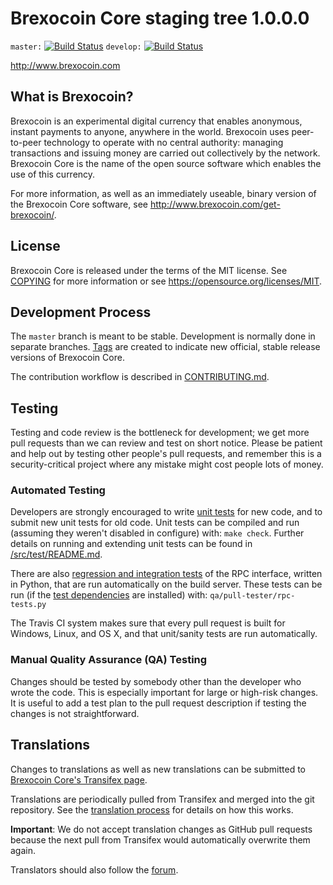 Brexocoin Core staging tree 1.0.0.0
===============================

`master:` [![Build Status](https://travis-ci.org/brexocoin/brexocoin.svg?branch=master)](https://travis-ci.org/brexocoin/brexocoin) `develop:` [![Build Status](https://travis-ci.org/brexocoin/brexocoin.svg?branch=develop)](https://travis-ci.org/brexocoin/brexocoin/branches)

http://www.brexocoin.com


What is Brexocoin?
----------------

Brexocoin is an experimental digital currency that enables anonymous, instant
payments to anyone, anywhere in the world. Brexocoin uses peer-to-peer technology
to operate with no central authority: managing transactions and issuing money
are carried out collectively by the network. Brexocoin Core is the name of the open
source software which enables the use of this currency.

For more information, as well as an immediately useable, binary version of
the Brexocoin Core software, see http://www.brexocoin.com/get-brexocoin/.


License
-------

Brexocoin Core is released under the terms of the MIT license. See [COPYING](COPYING) for more
information or see https://opensource.org/licenses/MIT.

Development Process
-------------------

The `master` branch is meant to be stable. Development is normally done in separate branches.
[Tags](https://github.com/brexocoin/brexocoin/tags) are created to indicate new official,
stable release versions of Brexocoin Core.

The contribution workflow is described in [CONTRIBUTING.md](CONTRIBUTING.md).

Testing
-------

Testing and code review is the bottleneck for development; we get more pull
requests than we can review and test on short notice. Please be patient and help out by testing
other people's pull requests, and remember this is a security-critical project where any mistake might cost people
lots of money.

### Automated Testing

Developers are strongly encouraged to write [unit tests](src/test/README.md) for new code, and to
submit new unit tests for old code. Unit tests can be compiled and run
(assuming they weren't disabled in configure) with: `make check`. Further details on running
and extending unit tests can be found in [/src/test/README.md](/src/test/README.md).

There are also [regression and integration tests](/qa) of the RPC interface, written
in Python, that are run automatically on the build server.
These tests can be run (if the [test dependencies](/qa) are installed) with: `qa/pull-tester/rpc-tests.py`

The Travis CI system makes sure that every pull request is built for Windows, Linux, and OS X, and that unit/sanity tests are run automatically.

### Manual Quality Assurance (QA) Testing

Changes should be tested by somebody other than the developer who wrote the
code. This is especially important for large or high-risk changes. It is useful
to add a test plan to the pull request description if testing the changes is
not straightforward.

Translations
------------

Changes to translations as well as new translations can be submitted to
[Brexocoin Core's Transifex page](https://www.transifex.com/projects/p/brexocoin/).

Translations are periodically pulled from Transifex and merged into the git repository. See the
[translation process](doc/translation_process.md) for details on how this works.

**Important**: We do not accept translation changes as GitHub pull requests because the next
pull from Transifex would automatically overwrite them again.

Translators should also follow the [forum](http://www.brexocoin.com/forum/topic/brexocoin-worldwide-collaboration.88/).
